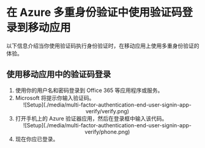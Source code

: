 
<properties 
	pageTitle="在 Azure Multi-Factor Authentication 中使用验证码登录到移动应用" 
	description="本页介绍用户如何在 Azure MFA 中使用移动应用验证码登录。" 
	services="multi-factor-authentication" 
	documentationCenter="" 
	authors="billmath" 
	manager="terrylan" 
	editor="bryanla"/>

<tags 
	ms.service="multi-factor-authentication" 
	ms.date="06/02/2015" 
	wacn.date="12/17/2015"/>

# 在 Azure 多重身份验证中使用验证码登录到移动应用


以下信息介绍当你使用验证码执行身份验证时，在移动应用上使用多重身份验证的体验。

## 使用移动应用中的验证码登录

<ol>

<li>使用你的用户名和密码登录到 Office 365 等应用程序或服务。</li>
<li>Microsoft 将提示你输入验证码。</li>


<center>![Setup](./media/multi-factor-authentication-end-user-signin-app-verify/verify.png)</center>

<li>打开手机上的 Azure 验证器应用，然后在登录框中输入该代码。</li>

<center>![Setup](./media/multi-factor-authentication-end-user-signin-app-verify/phone.png)</center>


<li>现在你应已登录。</li>

<!---HONumber=69-->